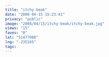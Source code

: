 ```yaml
---
title: "itchy beak"
date: "2008-04-15 15:23:41"
privacy: "public"
image: "2008/04/15/itchy-beak/itchy-beak.jpg"
views: "15"
faves: "0"
lat: "51477086"
lng: "-235165"
tags:
---
```


